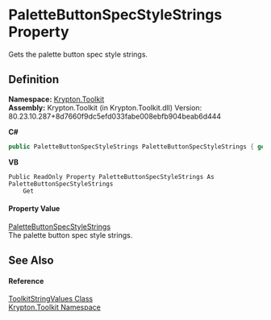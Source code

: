 # PaletteButtonSpecStyleStrings Property


Gets the palette button spec style strings.



## Definition
**Namespace:** <a href="79d2eac2-21f4-54ff-7552-b20c33c30600.md">Krypton.Toolkit</a>  
**Assembly:** Krypton.Toolkit (in Krypton.Toolkit.dll) Version: 80.23.10.287+8d7660f9dc5efd033fabe008ebfb904beab6d444

**C#**
``` C#
public PaletteButtonSpecStyleStrings PaletteButtonSpecStyleStrings { get; }
```
**VB**
``` VB
Public ReadOnly Property PaletteButtonSpecStyleStrings As PaletteButtonSpecStyleStrings
	Get
```



#### Property Value
<a href="00209b0a-78a6-1a4f-1b7b-7f9229b35487.md">PaletteButtonSpecStyleStrings</a>  
The palette button spec style strings.

## See Also


#### Reference
<a href="17eaa1c0-4744-e2c6-9ebe-b78766940617.md">ToolkitStringValues Class</a>  
<a href="79d2eac2-21f4-54ff-7552-b20c33c30600.md">Krypton.Toolkit Namespace</a>  
